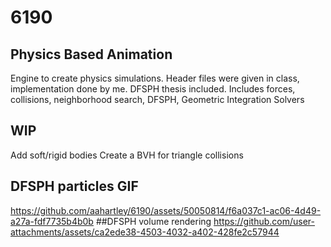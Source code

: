 # 6190
## Physics Based Animation
Engine to create physics simulations.
Header files were given in class, implementation done by me.
DFSPH thesis included.
Includes forces, collisions, neighborhood search, DFSPH, Geometric Integration Solvers
## WIP
Add soft/rigid bodies
Create a BVH for triangle collisions
## DFSPH particles GIF
https://github.com/aahartley/6190/assets/50050814/f6a037c1-ac06-4d49-a27a-fdf7735b4b0b
##DFSPH volume rendering
https://github.com/user-attachments/assets/ca2ede38-4503-4032-a402-428fe2c57944


